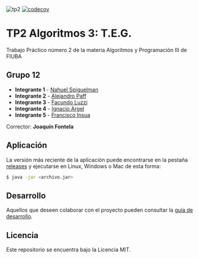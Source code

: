 ![tp2](https://github.com/nspiguleman/algo3_tp2/actions/workflows/build.yml/badge.svg) [![codecov](https://codecov.io/gh/nspiguelman/algo3_tp2/branch/master/graph/badge.svg)](https://codecov.io/gh/nspiguelman/algo3_tp2)

# TP2 Algoritmos 3: T.E.G. 

Trabajo Práctico número 2 de la materia Algoritmos y Programación III de FIUBA

## Grupo 12

* **Integrante 1** - [Nahuel Spiguelman](https://github.com/nspiguelman)
* **Integrante 2** - [Alejandro Paff](https://github.com/AlePaff)
* **Integrante 3** - [Facundo Luzzi](https://github.com/faccu01)
* **Integrante 4** - [Ignacio Argel](https://github.com/argelignacio)
* **Integrante 5** - [Francisco Insua](https://github.com/franciscoinsua-fiuba)

Corrector: **Joaquín Fontela**

## Aplicación

La versión más reciente de la aplicación puede encontrarse en la pestaña [releases](https://github.com/nspiguelman/algo3_tp2/releases/latest) y ejecutarse en Linux, Windows o Mac de esta forma:

```bash
$ java -jar <archivo.jar>
```

## Desarrollo

Aquellos que deseen colaborar con el proyecto pueden consultar la [guía de desarrollo](./docs/Desarrollo.md).

## Licencia

Este repositorio se encuentra bajo la Licencia MIT.


